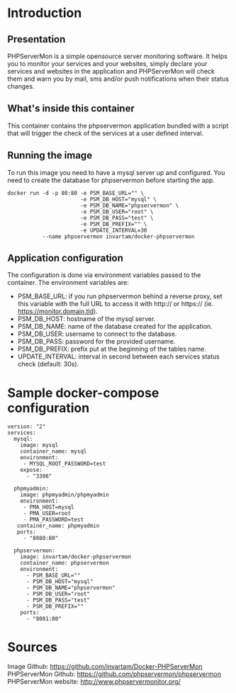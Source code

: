 # Introduction
## Presentation
PHPServerMon is a simple opensource server monitoring software.
It helps you to monitor your services and your websites, simply declare your
services and websites in the application and PHPServerMon will check them and
warn you by mail, sms and/or push notifications when their status changes.

## What's inside this container
This container contains the phpservermon application bundled with a script that
will trigger the check of the services at a user defined interval.

## Running the image
To run this image you need to have a mysql server up and configured.
You need to create the database for phpservermon before starting the app.

    docker run -d -p 80:80 -e PSM_BASE_URL="" \
                           -e PSM_DB_HOST="mysql" \
                           -e PSM_DB_NAME="phpservermon" \
                           -e PSM_DB_USER="root" \
                           -e PSM_DB_PASS="test" \
                           -e PSM_DB_PREFIX="" \
                           -e UPDATE_INTERVAL=30
               --name phpservermon invartam/docker-phpservermon

## Application configuration
The configuration is done via environment variables passed to the container.
The environment variables are:
* PSM_BASE_URL: if you run phpservermon behind a reverse proxy, set this
variable with the full URL to access it with http:// or https://
(ie. https://monitor.domain.tld).
* PSM_DB_HOST: hostname of the mysql server.
* PSM_DB_NAME: name of the database created for the application.
* PSM_DB_USER: username to connect to the database.
* PSM_DB_PASS: password for the provided username.
* PSM_DB_PREFIX: prefix put at the beginning of the tables name.
* UPDATE_INTERVAL: interval in second between each services status check
(default: 30s).

# Sample docker-compose configuration

    version: "2"
    services:
      mysql:
        image: mysql
        container_name: mysql
        environment:
         - MYSQL_ROOT_PASSWORD=test
        expose:
          - "3306"

      phpmyadmin:
        image: phpmyadmin/phpmyadmin
        environment:
         - PMA_HOST=mysql
         - PMA_USER=root
         - PMA_PASSWORD=test
       container_name: phpmyadmin
       ports:
         - "8080:80"

      phpservermon:
        image: invartam/docker-phpservermon
        container_name: phpservermon
        environment:
          - PSM_BASE_URL=""
          - PSM_DB_HOST="mysql"
          - PSM_DB_NAME="phpservermon"
          - PSM_DB_USER="root"
          - PSM_DB_PASS="test"
          - PSM_DB_PREFIX=""
        ports:
          - "8081:80"

# Sources
Image Github: https://github.com/invartam/Docker-PHPServerMon
PHPServerMon Github: https://github.com/phpservermon/phpservermon
PHPServerMon website: http://www.phpservermonitor.org/

